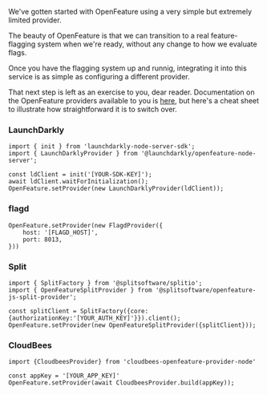 We've gotten started with OpenFeature using a very simple but extremely limited provider.

The beauty of OpenFeature is that we can transition to a real feature-flagging system when we're ready, without any change to how we evaluate flags.

Once you have the flagging system up and runnig, integrating it into this service is as simple as configuring a different provider.

That next step is left as an exercise to you, dear reader. Documentation on the OpenFeature providers available to you is [here](https://docs.openfeature.dev/docs/reference/technologies/server/javascript), but here's a cheat sheet to illustrate how straightforward it is to switch over.

### LaunchDarkly
```
import { init } from 'launchdarkly-node-server-sdk';
import { LaunchDarklyProvider } from '@launchdarkly/openfeature-node-server';

const ldClient = init('[YOUR-SDK-KEY]');
await ldClient.waitForInitialization();
OpenFeature.setProvider(new LaunchDarklyProvider(ldClient));
```

### flagd
```
OpenFeature.setProvider(new FlagdProvider({
    host: '[FLAGD_HOST]',
    port: 8013,
}))
```

### Split
```
import { SplitFactory } from '@splitsoftware/splitio';
import { OpenFeatureSplitProvider } from '@splitsoftware/openfeature-js-split-provider';

const splitClient = SplitFactory({core: {authorizationKey:'[YOUR_AUTH_KEY]'}}).client();
OpenFeature.setProvider(new OpenFeatureSplitProvider({splitClient}));
```

### CloudBees
```
import {CloudbeesProvider} from 'cloudbees-openfeature-provider-node'

const appKey = '[YOUR_APP_KEY]'
OpenFeature.setProvider(await CloudbeesProvider.build(appKey));
```
